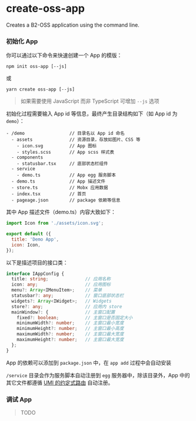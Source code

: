 # create-oss-app

Creates a B2-OSS application using the command line.

### 初始化 App
你可以通过以下命令来快速创建一个 App 的模版：

```
npm init oss-app [--js]
```
或
```
yarn create oss-app [--js]
```

> 如果需要使用 JavaScript 而非 TypeScript 可增加 `--js` 选项

初始化过程需要输入 App id 等信息，最终产生目录结构如下（如 App id 为 `demo`）：

```
- /demo                 // 目录名以 App id 命名
  - assets              // 资源目录，存放如图片、CSS 等
    - icon.svg          // App 图标
    - styles.scss       // App scss 样式表
  - components
    - statusbar.tsx     // 底部状态栏组件
  - service
    - demo.ts           // App egg 服务脚本
  - demo.ts             // App 描述文件
  - store.ts            // Mobx 应用数据
  - index.tsx           // 首页
  - pageage.json        // package 依赖等信息
```

其中 App 描述文件（demo.ts）内容大致如下：

```js
import Icon from './assets/icon.svg';

export default ({
  title: 'Demo App',
  icon: Icon,
});
```

以下是描述项目的接口类：
```ts
interface IAppConfig {
  title: string;              // 应用名称
  icon: any;                  // 应用图标
  menu?: Array<IMenuItem>;    // 菜单
  statusbar?: any;            // 窗口底部状态栏
  widgets?: Array<IWidget>;   // Widgets
  store?: any;                // 应用内 store
  mainWindow?: {              // 主窗口配置
    fixed?: boolean;          // 主窗口是否固定大小
    minimumWidth?: number;    // 主窗口最小宽度
    minimumHeight?: number;   // 主窗口最小高度
    maximumWidth?: number;    // 主窗口最大宽度
    maximumHeight?: number;   // 主窗口最大宽度
  };
}
```

App 的依赖可以添加到 `package.json` 中，在 `app add` 过程中会自动安装

`/service` 目录会作为服务脚本自动注册到 `egg` 服务器中，除该目录外，App 中的其它文件都遵循 [UMI 的约定式路由](https://umijs.org/zh-CN/docs/convention-routing) 自动注册。

### 调试 App

> TODO
